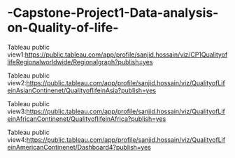 # -Capstone-Project1-Data-analysis-on-Quality-of-life-

Tableau public view1:https://public.tableau.com/app/profile/sanjid.hossain/viz/CP1QualityoflifeRegionalworldwide/Regionalgraph?publish=yes

Tableau public view2:https://public.tableau.com/app/profile/sanjid.hossain/viz/QualityofLifeinAsianContinenet/QualityoflifeinAsia?publish=yes

Tableau public view3:https://public.tableau.com/app/profile/sanjid.hossain/viz/QualityofLifeinAfricanContinenet/QualityoflifeinAfrica?publish=yes

Tableau public view4:https://public.tableau.com/app/profile/sanjid.hossain/viz/QualityofLifeinAmericanContinenet/Dashboard4?publish=yes

